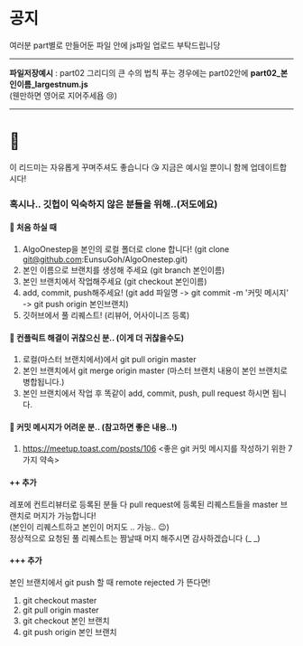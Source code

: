 # 공지
여러분 part별로 만들어둔 파일 안에 js파일 업로드 부탁드립니당
***
__파일저장예시__ : part02 그리디의 큰 수의 법칙 푸는 경우에는 part02안에 __part02_본인이름_largestnum.js__ </br> (웬만하면 영어로 지어주세욥 :cry:)
***

# :blue_heart:
이 리드미는 자유롭게 꾸며주셔도 좋습니다 😘
지금은 예시일 뿐이니 함께 업데이트합시다!

### 혹시나.. 깃헙이 익숙하지 않은 분들을 위해..(저도에요)

#### 📔 처음 하실 때
1. AlgoOnestep을 본인의 로컬 폴더로 clone 합니다! (git clone git@github.com:EunsuGoh/AlgoOnestep.git)
2. 본인 이름으로 브랜치를 생성해 주세요 (git branch 본인이름)
3. 본인 브랜치에서 작업해주세요 (git checkout 본인이름)
4. add, commit, push해주세요! (git add 파일명 -> git commit -m '커밋 메시지' -> git push origin 본인브랜치)
5. 깃허브에서 풀 리퀘스트! (리뷰어, 어사이니즈 등록)

#### 📔 컨플릭트 해결이 귀찮으신 분.. (이게 더 귀찮을수도)
1. 로컬(마스터 브랜치에서)에서 git pull origin master
2. 본인 브랜치에서 git merge origin master (마스터 브랜치 내용이 본인 브랜치로 병합됩니다.)
3. 본인 브랜치에서 작업 후 똑같이 add, commit, push, pull request 하시면 됩니다.

#### 📔 커밋 메시지가 어려운 분.. (참고하면 좋은 내용..!)
1. https://meetup.toast.com/posts/106 <좋은 git 커밋 메시지를 작성하기 위한 7가지 약속>

#### ++ 추가
레포에 컨트리뷰터로 등록된 분들 다 pull request에 등록된 리퀘스트들을 master 브랜치로 머지가 가능합니다!
</br>(본인이 리퀘스트하고 본인이 머지도 .. 가능.. 😉)
</br>정상적으로 요청된 풀 리퀘스트는 짬날때 머지 해주시면 감사하겠습니다 (_ _)

#### +++ 추가
본인 브랜치에서 git push 할 때 remote rejected 가 뜬다면!
1. git checkout master
2. git pull origin master
3. git checkout 본인 브랜치
4. git push origin 본인 브랜치
